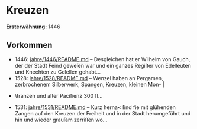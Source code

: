 # Kreuzen

**Ersterwähnung:** 1446

## Vorkommen
- 1446: [jahre/1446/README.md](../jahre/1446/README.md) – Desgleichen hat er Wilhelm von Gauch,
der der Stadt Feind geweſen war und ein ganzes Regiſter
von Edelleuten und Knechten zu Geſellen gehabt...
- 1528: [jahre/1528/README.md](../jahre/1528/README.md) – Wenzel haben an Pergamen,
zerbrochenem Silberwerk, Spangen, Kreuzen, kleinen Mon- |
+ \tranzen und alter Pacifienz 300 fl...
- 1531: [jahre/1531/README.md](../jahre/1531/README.md) – Kurz herna< ſind
fie mit glühenden Zangen auf den Kreuzen der Freiheit
und in der Stadt herumgeführt und hin und wieder
grauſam zerriſſen wo...

